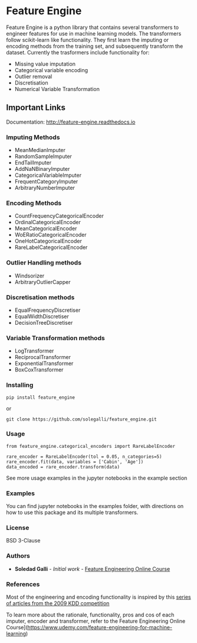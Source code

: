 # Feature Engine

Feature Engine is a python library that contains several transformers to engineer features for use in machine learning models.
The transformers follow scikit-learn like functionality. They first learn the imputing or encoding methods from the training set, and subsequently transform the dataset.
Currently the trasformers include functionality for:

* Missing value imputation
* Categorical variable encoding
* Outlier removal
* Discretisation
* Numerical Variable Transformation

## Important Links

Documentation: http://feature-engine.readthedocs.io

### Imputing Methods

* MeanMedianImputer
* RandomSampleImputer
* EndTailImputer
* AddNaNBinaryImputer
* CategoricalVariableImputer
* FrequentCategoryImputer
* ArbitraryNumberImputer

### Encoding Methods
* CountFrequencyCategoricalEncoder
* OrdinalCategoricalEncoder 
* MeanCategoricalEncoder
* WoERatioCategoricalEncoder
* OneHotCategoricalEncoder
* RareLabelCategoricalEncoder

### Outlier Handling methods
* Windsorizer
* ArbitraryOutlierCapper

### Discretisation methods
* EqualFrequencyDiscretiser
* EqualWidthDiscretiser
* DecisionTreeDiscretiser

### Variable Transformation methods
* LogTransformer
* ReciprocalTransformer
* ExponentialTransformer
* BoxCoxTransformer

### Installing

```
pip install feature_engine
```
or

```
git clone https://github.com/solegalli/feature_engine.git
```

### Usage

```
from feature_engine.categorical_encoders import RareLabelEncoder

rare_encoder = RareLabelEncoder(tol = 0.05, n_categories=5)
rare_encoder.fit(data, variables = ['Cabin', 'Age'])
data_encoded = rare_encoder.transform(data)
```

See more usage examples in the jupyter notebooks in the example section

### Examples

You can find jupyter notebooks in the examples folder, with directions on how to use this package and its multiple transformers.

### License

BSD 3-Clause

### Authors

* **Soledad Galli** - *Initial work* - [Feature Engineering Online Course](https://www.udemy.com/feature-engineering-for-machine-learning)


### References

Most of the engineering and encoding functionality is inspired by this [series of articles from the 2009 KDD competition](http://www.mtome.com/Publications/CiML/CiML-v3-book.pdf)

To learn more about the rationale, functionality, pros and cos of each imputer, encoder and transformer, refer to the Feature Engineering Online Course](https://www.udemy.com/feature-engineering-for-machine-learning)
 